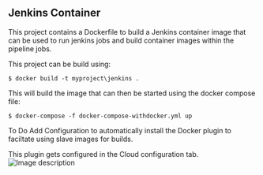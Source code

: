 ## Jenkins Container

This project contains a Dockerfile to build a Jenkins container image that can be used to run jenkins jobs and build container images within the pipeline jobs.

This project can be build using:

 ```$ docker build -t myproject\jenkins .```

This will build the image that can then be started using the docker compose file:

 ```$ docker-compose -f docker-compose-withdocker.yml up ```


To Do
Add Configuration to automatically install the Docker plugin to faciltate using slave images for builds.

This plugin gets configured in the Cloud configuration tab. 
![Image description](https://github.com/twofishrec/jenkins-slave-pipeline/blob/sanitized/images/configuringClouds.png)


